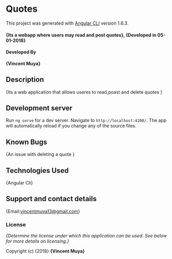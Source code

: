 # Quotes

This project was generated with [Angular CLI](https://github.com/angular/angular-cli) version 1.6.3.

#### {Its a webapp where users may read and post quotes}, {Developed in 05-01-2018}

#### Developed By

**{Vincent Muya}**

## Description

{Its a web application that allows useres to read,poast and delete quotes }

## Development server

Run `ng serve` for a dev server. Navigate to `http://localhost:4200/`. The app will automatically reload if you change any of the source files.

## Known Bugs

{An issue with deleting a quote }

## Technologies Used

{Angular Cli}

## Support and contact details

{Email:vincentmuya13@gmail.com}

### License

*{Determine the license under which this application can be used.  See below for more details on licensing.}*

Copyright (c) {2018} **{Vincent Muya}**
  
